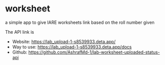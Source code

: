 # worksheet

a simple app to give IARE worksheets link based on the roll number given

The API link is

- Website: https://lab_upload-1-s8539933.deta.app/
- Way to use: https://lab_upload-1-s8539933.deta.app/docs
- Github: https://github.com/AshrafMd-1/lab-worksheet-uploaded-status-api


